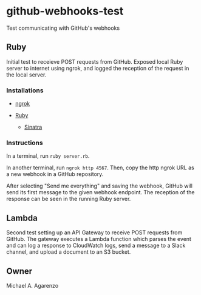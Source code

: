 # github-webhooks-test
Test communicating with GitHub's webhooks

## Ruby
Initial test to receieve POST requests from GitHub. Exposed local Ruby server to internet using ngrok, and logged the reception of the request in the local server.

### Installations

* [ngrok](https://ngrok.com/)

* [Ruby](https://www.ruby-lang.org/en/)

    * [Sinatra](http://sinatrarb.com/)

### Instructions

In a terminal, run `ruby server.rb`.

In another terminal, run `ngrok http 4567`. Then, copy the http ngrok URL as a new webhook in a GitHub repository.

After selecting "Send me everything" and saving the webhook, GitHub will send its first message to the given webhook endpoint. The reception of the response can be seen in the running Ruby server.

## Lambda
Second test setting up an API Gateway to receive POST requests from GitHub. The gateway executes a Lambda function which parses the event and can log a response to CloudWatch logs, send a message to a Slack channel, and upload a document to an S3 bucket.

## Owner

Michael A. Agarenzo